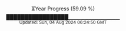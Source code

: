 <p align="center">
⏳Year Progress (59.09 %) <br>
█████████████████▁▁▁▁▁▁▁▁▁▁▁▁▁ <br>
<sub>Updated: Sun, 04 Aug 2024 06:24:50 GMT</sub>
</p>

